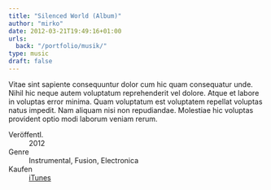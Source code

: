 ```yaml
---
title: "Silenced World (Album)"
author: "mirko"
date: 2012-03-21T19:49:16+01:00
urls:
  back: "/portfolio/musik/"
type: music
draft: false
---
```


Vitae sint sapiente consequuntur dolor cum hic quam consequatur unde. Nihil hic neque autem voluptatum reprehenderit vel dolore. Atque et labore in voluptas error minima. Quam voluptatum est voluptatem repellat voluptas natus impedit. Nam aliquam nisi non repudiandae. Molestiae hic voluptas provident optio modi laborum veniam rerum.

<dl>
  <dt>Veröffentl.</dt><dd>2012</dd>
  <dt>Genre</dt><dd>Instrumental, Fusion, Electronica</dd>
  <dt>Kaufen</dt><dd><a href="" target="_blank">iTunes</a></dd>
</dl>

